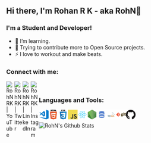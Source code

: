 ## Hi there, I'm Rohan R K - aka RohN👋
### I'm a Student and Developer!
- 🌱 I’m learning.
- 🥅 Trying to contribute more to Open Source projects.
- ⚡ I love to workout and make beats.
### Connect with me:
[<img align="left" alt="RohNRK | YouTube" width="22px" src="https://cdn.jsdelivr.net/npm/simple-icons@v3/icons/youtube.svg" />][youtube]
[<img align="left" alt="RohNRK | Twitter" width="22px" src="https://cdn.jsdelivr.net/npm/simple-icons@v3/icons/twitter.svg" />][twitter]
[<img align="left" alt="RohNRK | LinkedIn" width="22px" src="https://cdn.jsdelivr.net/npm/simple-icons@v3/icons/linkedin.svg" />][linkedin]
[<img align="left" alt="RohNRK | Instagram" width="22px" src="https://cdn.jsdelivr.net/npm/simple-icons@v3/icons/instagram.svg" />][instagram]
<br />
### Languages and Tools:
<img align="left" alt="Visual Studio Code" width="26px" src="https://raw.githubusercontent.com/github/explore/80688e429a7d4ef2fca1e82350fe8e3517d3494d/topics/visual-studio-code/visual-studio-code.png" />
<img align="left" alt="HTML5" width="26px" src="https://raw.githubusercontent.com/github/explore/80688e429a7d4ef2fca1e82350fe8e3517d3494d/topics/html/html.png" />
<img align="left" alt="CSS3" width="26px" src="https://raw.githubusercontent.com/github/explore/80688e429a7d4ef2fca1e82350fe8e3517d3494d/topics/css/css.png" />
<img align="left" alt="JavaScript" width="26px" src="https://raw.githubusercontent.com/github/explore/80688e429a7d4ef2fca1e82350fe8e3517d3494d/topics/javascript/javascript.png" />
<img align="left" alt="React" width="26px" src="https://raw.githubusercontent.com/github/explore/80688e429a7d4ef2fca1e82350fe8e3517d3494d/topics/react/react.png" />
<img align="left" alt="Node.js" width="26px" src="https://raw.githubusercontent.com/github/explore/80688e429a7d4ef2fca1e82350fe8e3517d3494d/topics/nodejs/nodejs.png" />
<img align="left" alt="SQL" width="26px" src="https://raw.githubusercontent.com/github/explore/80688e429a7d4ef2fca1e82350fe8e3517d3494d/topics/sql/sql.png" />
<img align="left" alt="MySQL" width="26px" src="https://raw.githubusercontent.com/github/explore/80688e429a7d4ef2fca1e82350fe8e3517d3494d/topics/mysql/mysql.png" />
<img align="left" alt="Git" width="26px" src="https://raw.githubusercontent.com/github/explore/80688e429a7d4ef2fca1e82350fe8e3517d3494d/topics/git/git.png" />
<img align="left" alt="GitHub" width="26px" src="https://raw.githubusercontent.com/github/explore/78df643247d429f6cc873026c0622819ad797942/topics/github/github.png" />
<br />
<br />
<img align="left" alt="RohN's Github Stats" src="https://github-readme-stats.vercel.app/api?username=rohan8660&show_icons=true&hide_border=true" />

[twitter]: https://twitter.com/RohanRK67642864
[youtube]: https://www.youtube.com/channel/UCuFs-O7TcQ3xs1DPLcwRa6g?view_as=subscriber
[instagram]: https://instagram.com/rohnrk4017
[linkedin]: https://linkedin.com/in/rohan-kokatanur-78772119a


